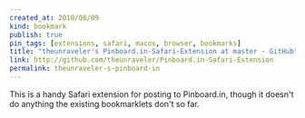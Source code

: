 ```yaml
---
created_at: 2010/06/09
kind: bookmark
publish: true
pin_tags: [extensions, safari, macox, browser, bookmarks]
title: "theunraveler's Pinboard.in-Safari-Extension at master - GitHub"
link: http://github.com/theunraveler/Pinboard.in-Safari-Extension
permalink: theunraveler-s-pinboard-in
---
```


This is a handy Safari extension for posting to Pinboard.in, though it doesn't do anything the existing bookmarklets don't so far.

